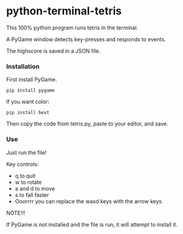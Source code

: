 # python-terminal-tetris

This 100% python program runs tetris in the terminal.

A PyGame window detects key-presses and responds to events.

The highscore is saved in a JSON file.

###   Installation

First install PyGame.

```
pip install pygame
```

If you want color:

```
pip install bext
```

Then copy the code from tetris.py, paste to your editor, and save.

###   Use

Just run the file!

Key controls:
- q to quit
- w to rotate
- a and d to move 
- s to fall faster
- Ooorrrr you can replace the wasd keys with the arrow keys.

NOTE!!!

If PyGame is not installed and the file is run, it will attempt to install it.

